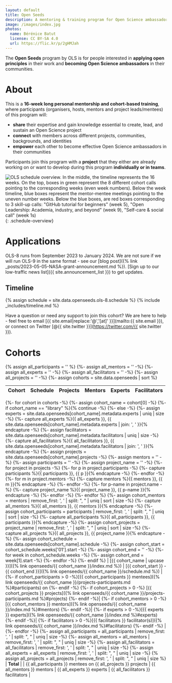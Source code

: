 ```yaml
---
layout: default
title: Open Seeds
description: A mentoring & training program for Open Science ambassadors
image: /images/index.jpg
photos:
  name: Bérénice Batut
  license: CC BY-SA 4.0
  url: https://flic.kr/p/2gHMJah
---
```


The **Open Seeds** program by OLS is for people interested in **applying open principles** in their work and **becoming Open Science ambassadors** in their communities.

# About

This is a **16-week long personal mentorship and cohort-based training**, where participants (organisers, hosts, mentors and project leads/mentees) of this program will:
- **share** their expertise and gain knowledge essential to create, lead, and sustain an Open Science project
- **connect** with members across different projects, communities, backgrounds, and identities
- **empower** each other to become effective Open Science ambassadors in their communities

Participants join this program with a **project** that they either are already working on or want to develop during this program **individually or in teams**.

![OLS schedule overview. In the middle, the timeline represents the 16 weeks. On the top, boxes in green represent the 8 different cohort calls pointing to the corresponding weeks (even week numbers). Below the week timeline, blue boxes represent the mentor-mentee meetings pointing to the uneven number weeks. Below the blue boxes, are red boxes corresponding to 3 skill-up calls: "GitHub tutorial for beginners" (week 5), "Open Leadership: Academia, industry, and beyond" (week 9), "Self-care & social call" (week 1s)](/images/schedule.png){: .schedule-overview}

# Applications

<!--[Apply via Open Review](https://openreview.net/group?id=openlifesci.org/Open_Life_Science/2023/Cohort_8){:.button .is-link .is-fullwidth}

*Please register on Open Review before July 3, 2023 to allow activation of your Open Review profile as described in the [OLS-8 application guidelines and templates](https://github.com/open-life-science/application-forms).*-->

OLS-8 runs from September 2023 to January 2024. We are not sure if we will run OLS-9 in the same format - see our [blog post]({% link _posts/2023-05-05-NASA-grant-announcement.md %}). [Sign up to our low-traffic news list]({{ site.announcement_list }}) to get updates. 

## Timeline

{% assign schedule = site.data.openseeds.ols-8.schedule %}
{% include _includes/timeline.md %}

Have a question or need any support to join this cohort?
We are here to help - feel free to email [{{ site.email|replace:'@','[at]' }}](mailto:{{ site.email }}), or connect on Twitter [@{{ site.twitter }}](https://twitter.com/{{ site.twitter }}).

# Cohorts
{% assign all_participants = '' %}
{%- assign all_mentors = '' -%}
{%- assign all_experts = '' -%}
{%- assign all_facilitators = '' -%}
{%- assign all_projects = '' -%}
{%- assign cohorts = site.data.openseeds | sort %}

| Cohort | Schedule | Projects | Mentors | Experts | Facilitators |
| --- | --- | --- | --- | --- | --- |
{%- for cohort in cohorts -%}
    {%- assign cohort_name = cohort[0] -%}
    {%- if cohort_name == "library" %}{% continue -%}
    {%- else -%}
        {%- assign experts = site.data.openseeds[cohort_name].metadata.experts | uniq | size -%}
        {%- capture all_experts %}{{ all_experts }}, {{ site.data.openseeds[cohort_name].metadata.experts | join: ', ' }}{% endcapture -%}
        {%- assign facilitators = site.data.openseeds[cohort_name].metadata.facilitators | uniq | size -%}
        {%- capture all_facilitators %}{{ all_facilitators }}, {{ site.data.openseeds[cohort_name].metadata.facilitators | join: ', ' }}{% endcapture -%}
        {%- assign projects = site.data.openseeds[cohort_name].projects -%}
        {%- assign mentors = '' -%}
        {%- assign participants = '' -%}
        {%- assign project_name = '' -%}
        {%- for project in projects -%}
            {%- for p in project.participants -%}
                {%- capture participants %}{{ participants }}, {{ p }}{% endcapture -%}
            {%- endfor -%}
            {%- for m in project.mentors -%}
                {%- capture mentors %}{{ mentors }}, {{ m }}{% endcapture -%}
            {%- endfor -%}
            {%- for p-name in project.name -%}
                {%- capture project_name %}{{ project_name }}, {{ p-name }}{% endcapture -%}
            {%- endfor -%}
        {%- endfor %}
        {%- assign cohort_mentors = mentors | remove_first: ', ' | split: ", " | uniq | sort | size -%}
        {%- capture all_mentors %}{{ all_mentors }}, {{ mentors }}{% endcapture -%}
        {%- assign cohort_participants = participants | remove_first: ', ' | split: ", " | uniq | sort | size -%}
        {%- capture all_participants %}{{ all_participants }}, {{ participants }}{% endcapture -%}
        {%- assign cohort_projects = project_name | remove_first: ', ' | split: ", " | uniq | sort | size -%}
        {%- capture all_projects %}{{ all_projects }}, {{ project_name }}{% endcapture -%}
        {%- assign cohort_schedule = site.data.openseeds[cohort_name].schedule -%}
        {%- assign cohort_start = cohort_schedule.weeks['01'].start -%}
        {%- assign cohort_end = '' -%}
        {%- for week in cohort_schedule.weeks -%}
            {%- assign cohort_end = week[1].start -%}
        {%- endfor -%}
    {%- endif %}
| [{{ cohort_name | upcase }}]({% link openseeds/{{ cohort_name }}/index.md %}) | [{{ cohort_start }} - {{ cohort_end }}]({% link openseeds/{{ cohort_name }}/schedule.md %}) | {%- if cohort_participants > 0 -%}[{{ cohort_participants }} mentees]({% link openseeds/{{ cohort_name }}/projects-participants.md %}#participants) on {%- endif -%} {%- if cohort_projects > 0 -%} [{{ cohort_projects }} projects]({% link openseeds/{{ cohort_name }}/projects-participants.md %}#projects) {%- endif -%}| {%- if cohort_mentors > 0 -%}[{{ cohort_mentors }} mentors]({% link openseeds/{{ cohort_name }}/index.md %}#mentors) {%- endif -%}| {%- if experts > 0 -%}[{{ experts }} experts]({% link openseeds/{{ cohort_name }}/index.md %}#experts) {%- endif -%}| {%- if facilitators > 0 -%}[{{ facilitators }} facilitator(s)]({% link openseeds/{{ cohort_name }}/index.md %}#facilitators) {%- endif -%} |
{%- endfor -%}
{%- assign all_participants = all_participants | remove_first: ', ' | split: ", " | uniq | size -%}
{%- assign all_mentors = all_mentors | remove_first: ', ' | split: ", " | uniq | size -%}
{%- assign all_facilitators = all_facilitators | remove_first: ', ' | split: ", " | uniq | size -%}
{%- assign all_experts = all_experts | remove_first: ', ' | split: ", " | uniq | size -%}
{% assign all_projects = all_projects | remove_first: ', ' | split: ", " | uniq | size %}
| **Total** | | {{ all_participants }} mentees on {{ all_projects }} projects | {{ all_mentors }} mentors | {{ all_experts }} experts | {{ all_facilitators }} facilitators |

